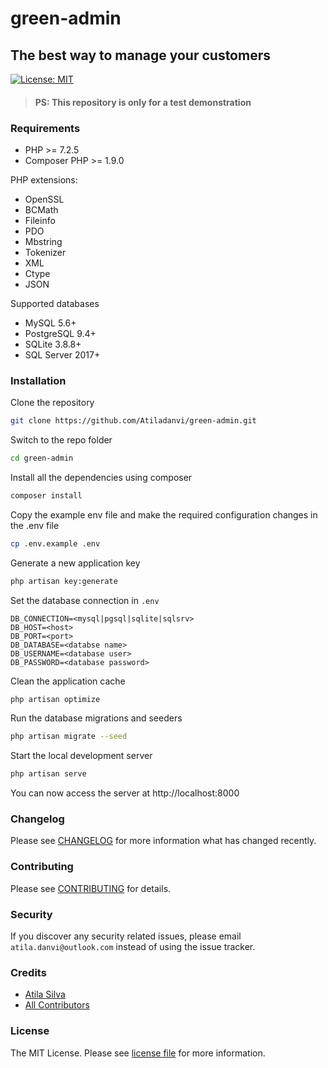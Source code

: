 # green-admin

## The best way to manage your customers

[![License: MIT](https://img.shields.io/badge/License-MIT-green.svg)](https://opensource.org/licenses/MIT)

> #### PS: This repository is only for a test demonstration

### Requirements

* PHP >= 7.2.5
* Composer PHP >= 1.9.0

PHP extensions:

* OpenSSL
* BCMath
* Fileinfo
* PDO
* Mbstring
* Tokenizer
* XML
* Ctype
* JSON

Supported databases

* MySQL 5.6+
* PostgreSQL 9.4+
* SQLite 3.8.8+
* SQL Server 2017+

### Installation

Clone the repository

```bash
git clone https://github.com/Atiladanvi/green-admin.git
```

Switch to the repo folder

```bash
cd green-admin
```

Install all the dependencies using composer

```bash
composer install
```

Copy the example env file and make the required configuration changes in the .env file

```bash
cp .env.example .env
```

Generate a new application key

```bash
php artisan key:generate
```

Set the database connection in `.env`

```
DB_CONNECTION=<mysql|pgsql|sqlite|sqlsrv>
DB_HOST=<host>
DB_PORT=<port>
DB_DATABASE=<databse name>
DB_USERNAME=<database user>
DB_PASSWORD=<database password>
```

Clean the application cache

```bash
php artisan optimize 
```

Run the database migrations and seeders

```bash
php artisan migrate --seed
```

Start the local development server

```bash
php artisan serve
```

You can now access the server at http://localhost:8000

### Changelog

Please see [CHANGELOG](CHANGELOG.md) for more information what has changed recently.

### Contributing

Please see [CONTRIBUTING](CONTRIBUTING.md) for details.

### Security

If you discover any security related issues, please email `atila.danvi@outlook.com` instead of using the issue tracker.

### Credits

- [Atila Silva](https://github.com/Atiladanvi)
- [All Contributors](../../contributors)

### License

The MIT License. Please see [license file](LICENSE.md) for more information.
